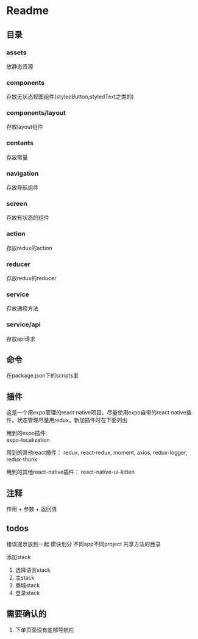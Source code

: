 # Readme

## 目录

### assets

放静态资源

### components

存放无状态视图组件(styledButton,styledText之类的)

### components/layout

存放layout组件

### contants

存放常量

### navigation

存放导航组件

### screen

存放有状态的组件

### action

存放redux的action

### reducer

存放redux的reducer

### service

存放通用方法

### service/api

存放api请求

## 命令

在package.json下的scripts里

## 插件

这是一个用expo管理的react native项目，尽量使用expo自带的react native插件。状态管理尽量用redux。新加插件时在下面列出

用到的expo插件:  
  expo-localization

用到的其他react插件：
  redux, react-redux, moment, axios, redux-logger, redux-thunk

用到的其他react-native插件：
  react-native-ui-kitten

## 注释

作用 + 参数 + 返回值

## todos

错误提示放到一起 模块划分 不同app不同project 共享方法的目录

添加stack

1. 选择语言stack
2. 主stack
3. 商城stack
4. 登录stack

## 需要确认的

1. 下单页面没有底部导航栏
